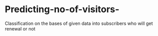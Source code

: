 # Predicting-no-of-visitors-
Classification on the bases of given data into subscribers who will get renewal or not 

